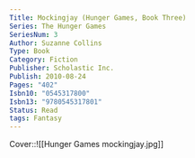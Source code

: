 ```yaml
---
Title: Mockingjay (Hunger Games, Book Three)
Series: The Hunger Games
SeriesNum: 3
Author: Suzanne Collins
Type: Book
Category: Fiction
Publisher: Scholastic Inc.
Publish: 2010-08-24
Pages: "402"
Isbn10: "0545317800"
Isbn13: "9780545317801"
Status: Read
tags: Fantasy
---
```



Cover::![[Hunger Games mockingjay.jpg]]

